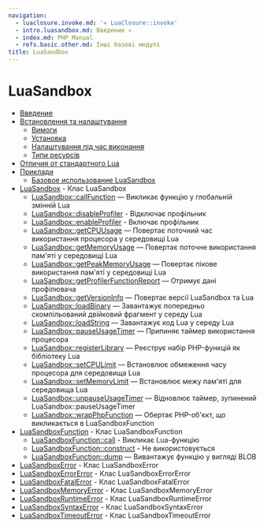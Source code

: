 ```yaml
---
navigation:
  - luaclosure.invoke.md: '« LuaClosure::invoke'
  - intro.luasandbox.md: Введение »
  - index.md: PHP Manual
  - refs.basic.other.md: Інші базові модулі
title: LuaSandbox
---
```

# LuaSandbox

-   [Введение](intro.luasandbox.md)
-   [Встановлення та налаштування](luasandbox.setup.md)
    -   [Вимоги](luasandbox.requirements.md)
    -   [Установка](luasandbox.installation.md)
    -   [Налаштування під час виконання](luasandbox.configuration.md)
    -   [Типи ресурсів](luasandbox.resources.md)
-   [Отличия от стандартного Lua](reference.luasandbox.differences.md)
-   [Приклади](luasandbox.examples.md)
    -   [Базовое использование LuaSandbox](luasandbox.examples-basic.md)
-   [LuaSandbox](class.luasandbox.md) - Клас LuaSandbox
    -   [LuaSandbox::callFunction](luasandbox.callfunction.md) — Викликає функцію у глобальній змінній Lua
    -   [LuaSandbox::disableProfiler](luasandbox.disableprofiler.md) - Відключає профільник
    -   [LuaSandbox::enableProfiler](luasandbox.enableprofiler.md) - Включає профільник
    -   [LuaSandbox::getCPUUsage](luasandbox.getcpuusage.md) — Повертає поточний час використання процесора у середовищі Lua
    -   [LuaSandbox::getMemoryUsage](luasandbox.getmemoryusage.md) — Повертає поточне використання пам'яті у середовищі Lua
    -   [LuaSandbox::getPeakMemoryUsage](luasandbox.getpeakmemoryusage.md) — Повертає пікове використання пам'яті у середовищі Lua
    -   [LuaSandbox::getProfilerFunctionReport](luasandbox.getprofilerfunctionreport.md) — Отримує дані профілювача
    -   [LuaSandbox::getVersionInfo](luasandbox.getversioninfo.md) — Повертає версії LuaSandbox та Lua
    -   [LuaSandbox::loadBinary](luasandbox.loadbinary.md) — Завантажує попередньо скомпільований двійковий фрагмент у середу Lua
    -   [LuaSandbox::loadString](luasandbox.loadstring.md) — Завантажує код Lua у середу Lua
    -   [LuaSandbox::pauseUsageTimer](luasandbox.pauseusagetimer.md) — Припиняє таймер використання процесора
    -   [LuaSandbox::registerLibrary](luasandbox.registerlibrary.md) — Реєструє набір PHP-функцій як бібліотеку Lua
    -   [LuaSandbox::setCPULimit](luasandbox.setcpulimit.md) — Встановлює обмеження часу процесора для середовища Lua
    -   [LuaSandbox::setMemoryLimit](luasandbox.setmemorylimit.md) — Встановлює межу пам'яті для середовища Lua
    -   [LuaSandbox::unpauseUsageTimer](luasandbox.unpauseusagetimer.md) — Відновлює таймер, зупинений LuaSandbox::pauseUsageTimer
    -   [LuaSandbox::wrapPhpFunction](luasandbox.wrapphpfunction.md) — Обертає PHP-об'єкт, що викликається в LuaSandboxFunction
-   [LuaSandboxFunction](class.luasandboxfunction.md) - Клас LuaSandboxFunction
    -   [LuaSandboxFunction::call](luasandboxfunction.call.md) - Викликає Lua-функцію
    -   [LuaSandboxFunction::construct](luasandboxfunction.construct.md) - Не використовується
    -   [LuaSandboxFunction::dump](luasandboxfunction.dump.md) — Вивантажує функцію у вигляді BLOB
-   [LuaSandboxError](class.luasandboxerror.md) - Клас LuaSandboxError
-   [LuaSandboxErrorError](class.luasandboxerrorerror.md) - Клас LuaSandboxErrorError
-   [LuaSandboxFatalError](class.luasandboxfatalerror.md) - Клас LuaSandboxFatalError
-   [LuaSandboxMemoryError](class.luasandboxmemoryerror.md) - Клас LuaSandboxMemoryError
-   [LuaSandboxRuntimeError](class.luasandboxruntimeerror.md) - Клас LuaSandboxRuntimeError
-   [LuaSandboxSyntaxError](class.luasandboxsyntaxerror.md) - Клас LuaSandboxSyntaxError
-   [LuaSandboxTimeoutError](class.luasandboxtimeouterror.md) - Клас LuaSandboxTimeoutError
